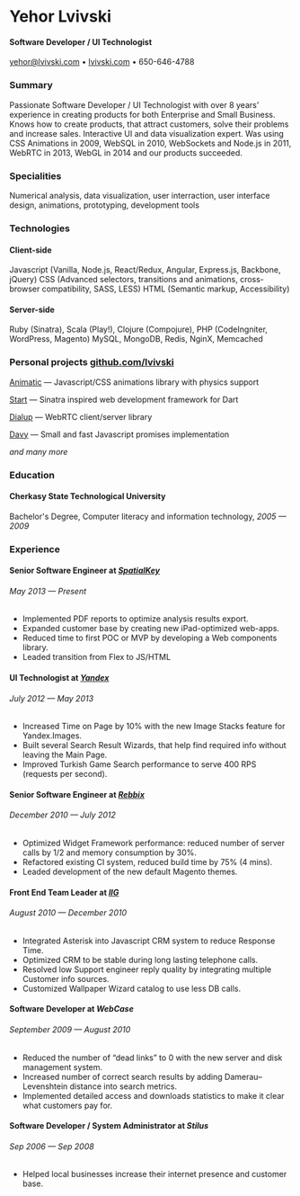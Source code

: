 Yehor Lvivski
=============

#### Software Developer / UI Technologist
[yehor@lvivski.com](mailto:yehor@lvivski.com) • [lvivski.com](http://lvivski.com "Yehor Lvivski") • 650-646-4788

### Summary
Passionate Software Developer / UI Technologist with over 8 years’ experience in creating products for both Enterprise and Small Business. Knows how to create products, that attract customers, solve their problems and increase sales. Interactive UI and data visualization expert. Was using CSS Animations in 2009, WebSQL in 2010, WebSockets and Node.js in 2011, WebRTC in 2013, WebGL in 2014 and our products succeeded.

### Specialities
Numerical analysis, data visualization, user interraction, user interface design, animations, prototyping, development tools

### Technologies
#### Client-side
Javascript (Vanilla, Node.js, React/Redux, Angular, Express.js, Backbone, jQuery)
CSS (Advanced selectors, transitions and animations, cross-browser compatibility, SASS, LESS)
HTML (Semantic markup, Accessibility)

#### Server-side
Ruby (Sinatra), Scala (Play!), Clojure (Compojure), PHP (CodeIngniter, WordPress, Magento)
MySQL, MongoDB, Redis, NginX, Memcached

### Personal projects [github.com/lvivski](http://github.com/lvivski "Yehor Lvivski's Github")
[Animatic](http://lvivski.com/animatic "Animatic") — Javascript/CSS animations library with physics support

[Start](http://lvivski.com/start "Start") — Sinatra inspired web development framework for Dart

[Dialup](https://github.com/lvivski/dialup "Dialup") — WebRTC client/server library

[Davy](https://github.com/lvivski/davy "Davy") — Small and fast Javascript promises implementation

_and many more_

### Education
#### Cherkasy State Technological University
Bachelor's Degree, Computer literacy and information technology, _2005 — 2009_

### Experience
#### Senior Software Engineer at _[SpatialKey](http://spatialkey.com "SpatialKey")_
###### May 2013 — Present
* Implemented PDF reports to optimize analysis results export.
* Expanded customer base by creating new iPad-optimized web-apps.
* Reduced time to first POC or MVP by developing a Web components library.
* Leaded transition from Flex to JS/HTML

#### UI Technologist at _[Yandex](http://yandex.com "Yandex")_
###### July 2012 — May 2013
* Increased Time on Page by 10% with the new Image Stacks feature for Yandex.Images.
* Built several Search Result Wizards, that help find required info without leaving the Main Page.
* Improved Turkish Game Search performance to serve 400 RPS (requests per second).

#### Senior Software Engineer at _[Rebbix](http://rebbix.com "Rebbix")_
###### December 2010 — July 2012
* Optimized Widget Framework performance: reduced number of server calls by 1/2 and memory consumption by 30%.
* Refactored existing CI system, reduced build time by 75% (4 mins).
* Leaded development of the new default Magento themes.

#### Front End Team Leader at _[IIG](http://iig-global.com "IIG Global")_
###### August 2010 — December 2010
* Integrated Asterisk into Javascript CRM system to reduce Response Time.
* Optimized CRM to be stable during long lasting telephone calls.
* Resolved low Support engineer reply quality by integrating multiple Customer info sources.
* Customized Wallpaper Wizard catalog to use less DB calls.

#### Software Developer at _WebCase_
###### September 2009 — August 2010
* Reduced the number of “dead links” to 0 with the new server and disk management system.
* Increased number of correct search results by adding Damerau–Levenshtein distance into search metrics.
* Implemented detailed access and downloads statistics to make it clear what customers pay for.

#### Software Developer / System Administrator at _Stilus_
###### Sep 2006 — Sep 2008
* Helped local businesses increase their internet presence and customer base.
